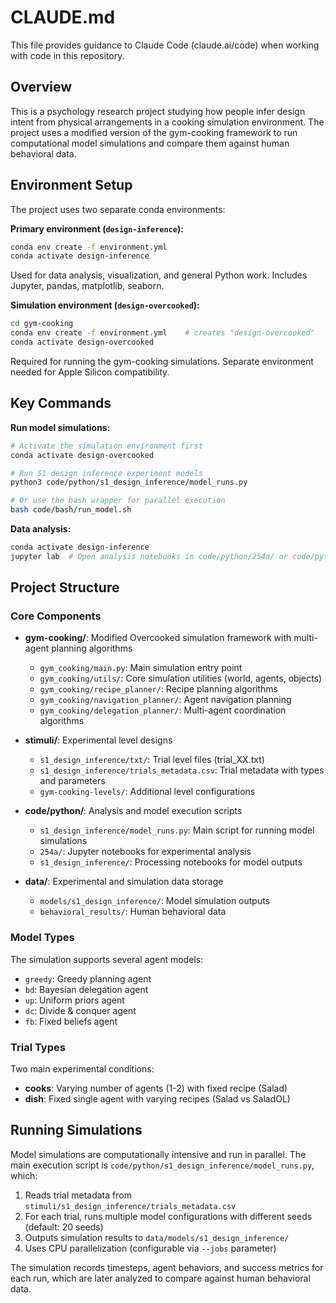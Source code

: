 # CLAUDE.md

This file provides guidance to Claude Code (claude.ai/code) when working with code in this repository.

## Overview

This is a psychology research project studying how people infer design intent from physical arrangements in a cooking simulation environment. The project uses a modified version of the gym-cooking framework to run computational model simulations and compare them against human behavioral data.

## Environment Setup

The project uses two separate conda environments:

**Primary environment (`design-inference`):**
```bash
conda env create -f environment.yml
conda activate design-inference
```
Used for data analysis, visualization, and general Python work. Includes Jupyter, pandas, matplotlib, seaborn.

**Simulation environment (`design-overcooked`):**
```bash
cd gym-cooking
conda env create -f environment.yml    # creates "design-overcooked"
conda activate design-overcooked
```
Required for running the gym-cooking simulations. Separate environment needed for Apple Silicon compatibility.

## Key Commands

**Run model simulations:**
```bash
# Activate the simulation environment first
conda activate design-overcooked

# Run S1 design inference experiment models
python3 code/python/s1_design_inference/model_runs.py

# Or use the bash wrapper for parallel execution
bash code/bash/run_model.sh
```

**Data analysis:**
```bash
conda activate design-inference
jupyter lab  # Open analysis notebooks in code/python/254a/ or code/python/s1_design_inference/
```

## Project Structure

### Core Components

- **gym-cooking/**: Modified Overcooked simulation framework with multi-agent planning algorithms
  - `gym_cooking/main.py`: Main simulation entry point
  - `gym_cooking/utils/`: Core simulation utilities (world, agents, objects)
  - `gym_cooking/recipe_planner/`: Recipe planning algorithms
  - `gym_cooking/navigation_planner/`: Agent navigation planning
  - `gym_cooking/delegation_planner/`: Multi-agent coordination algorithms

- **stimuli/**: Experimental level designs
  - `s1_design_inference/txt/`: Trial level files (trial_XX.txt)
  - `s1_design_inference/trials_metadata.csv`: Trial metadata with types and parameters
  - `gym-cooking-levels/`: Additional level configurations

- **code/python/**: Analysis and model execution scripts
  - `s1_design_inference/model_runs.py`: Main script for running model simulations
  - `254a/`: Jupyter notebooks for experimental analysis
  - `s1_design_inference/`: Processing notebooks for model outputs

- **data/**: Experimental and simulation data storage
  - `models/s1_design_inference/`: Model simulation outputs
  - `behavioral_results/`: Human behavioral data

### Model Types

The simulation supports several agent models:
- `greedy`: Greedy planning agent
- `bd`: Bayesian delegation agent
- `up`: Uniform priors agent
- `dc`: Divide & conquer agent
- `fb`: Fixed beliefs agent

### Trial Types

Two main experimental conditions:
- **cooks**: Varying number of agents (1-2) with fixed recipe (Salad)
- **dish**: Fixed single agent with varying recipes (Salad vs SaladOL)

## Running Simulations

Model simulations are computationally intensive and run in parallel. The main execution script is `code/python/s1_design_inference/model_runs.py`, which:

1. Reads trial metadata from `stimuli/s1_design_inference/trials_metadata.csv`
2. For each trial, runs multiple model configurations with different seeds (default: 20 seeds)
3. Outputs simulation results to `data/models/s1_design_inference/`
4. Uses CPU parallelization (configurable via `--jobs` parameter)

The simulation records timesteps, agent behaviors, and success metrics for each run, which are later analyzed to compare against human behavioral data.